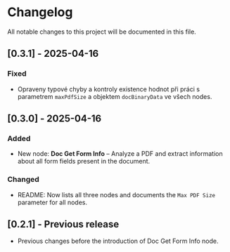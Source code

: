 # Changelog

All notable changes to this project will be documented in this file.

## [0.3.1] - 2025-04-16
### Fixed
- Opraveny typové chyby a kontroly existence hodnot při práci s parametrem `maxPdfSize` a objektem `docBinaryData` ve všech nodes.

## [0.3.0] - 2025-04-16
### Added
- New node: **Doc Get Form Info** – Analyze a PDF and extract information about all form fields present in the document.

### Changed
- README: Now lists all three nodes and documents the `Max PDF Size` parameter for all nodes.

## [0.2.1] - Previous release
- Previous changes before the introduction of Doc Get Form Info node.

